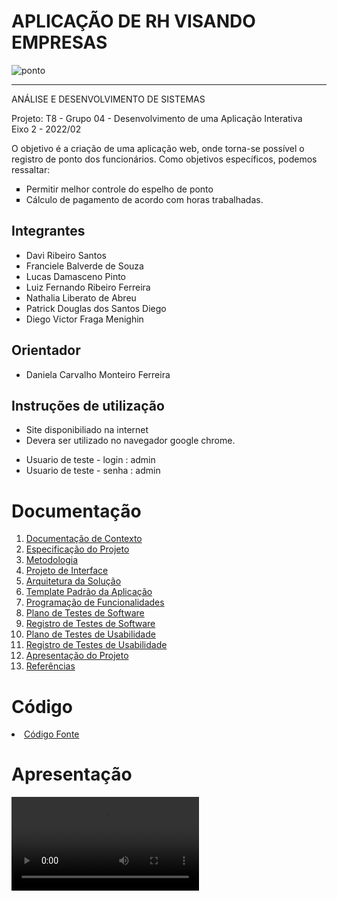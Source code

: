 # APLICAÇÃO DE RH VISANDO EMPRESAS
![ponto](https://user-images.githubusercontent.com/97108151/196748497-49202684-7ca7-444b-a415-f7f53c5c3a13.png)<hr>


ANÁLISE E DESENVOLVIMENTO DE SISTEMAS

Projeto: T8 - Grupo 04 - Desenvolvimento de uma Aplicação Interativa <br>
Eixo 2  - 2022/02

O objetivo é a criação de uma aplicação web, onde torna-se possível o registro de ponto dos funcionários. Como objetivos específicos, podemos ressaltar:
<ul type="square">
  <li>Permitir melhor controle do espelho de ponto</li>
  <li>Cálculo de pagamento de acordo com horas trabalhadas.</li>
  </ul>

## Integrantes

* Davi Ribeiro Santos
* Franciele Balverde de Souza
* Lucas Damasceno Pinto
* Luiz Fernando Ribeiro Ferreira
* Nathalia Liberato de Abreu
* Patrick Douglas dos Santos Diego 
* Diego Victor Fraga Menighin

## Orientador

* Daniela Carvalho Monteiro Ferreira


## Instruções de utilização <br>
<ul>
  <li>Site disponibiliado na internet</li>
  <li>Devera ser utilizado no navegador google chrome.</li>
  </ul>
<ul>
  <li> Usuario de teste - login : admin</li>
  <li> Usuario de teste - senha : admin</li>
  </ul>

# Documentação

<ol>
<li><a href="docs/01-Documentação de Contexto.md"> Documentação de Contexto</a></li>
<li><a href="docs/02-Especificação do Projeto.md"> Especificação do Projeto</a></li>
<li><a href="docs/03-Metodologia.md"> Metodologia</a></li>
<li><a href="docs/04-Projeto de Interface.md"> Projeto de Interface</a></li>
<li><a href="docs/05-Arquitetura da Solução.md"> Arquitetura da Solução</a></li>
<li><a href="docs/06-Template Padrão da Aplicação.md"> Template Padrão da Aplicação</a></li>
<li><a href="docs/07-Programação de Funcionalidades.md"> Programação de Funcionalidades</a></li>
<li><a href="docs/08-Plano de Testes de Software.md"> Plano de Testes de Software</a></li>
<li><a href="docs/09-Registro de Testes de Software.md"> Registro de Testes de Software</a></li>
<li><a href="docs/10-Plano de Testes de Usabilidade.md"> Plano de Testes de Usabilidade</a></li>
<li><a href="docs/11-Registro de Testes de Usabilidade.md"> Registro de Testes de Usabilidade</a></li>
<li><a href="docs/12-Apresentação do Projeto.md"> Apresentação do Projeto</a></li>
<li><a href="docs/13-Referências.md"> Referências</a></li>
</ol>

# Código

<li><a href="src/README.md"> Código Fonte</a></li>

# Apresentação

<video src="https://user-images.githubusercontent.com/97108151/189484806-0c218744-0c98-43f6-a275-2c1a788d256b.mp4"></video>
